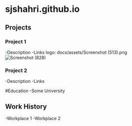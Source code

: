 # sjshahri.github.io

## Projects
### Project 1
-Description
-Links
 logo: docs/assets/Screenshot (513).png
 ![Screenshot (828)](https://github.com/user-attachments/assets/5efa0005-0ee4-4118-9f57-5000ef2b70ed)


### Project 2
-Description
-Links


#Education
-Some University


## Work History
-Workplace 1
-Workplace 2
